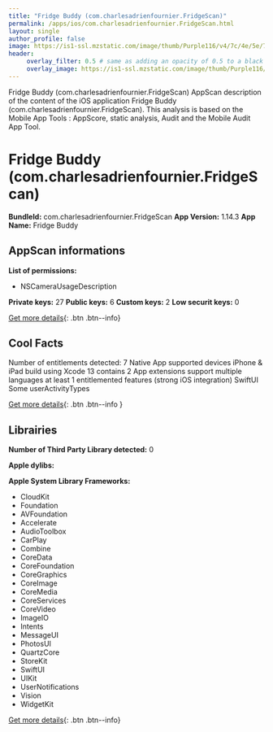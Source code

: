 ```yaml
---
title: "Fridge Buddy (com.charlesadrienfournier.FridgeScan)"
permalink: /apps/ios/com.charlesadrienfournier.FridgeScan.html
layout: single
author_profile: false
image: https://is1-ssl.mzstatic.com/image/thumb/Purple116/v4/7c/4e/5e/7c4e5e6a-a743-8062-12da-11af0724e802/AppIcon-1x_U007emarketing-0-7-0-85-220.png/512x512bb.jpg
header: 
     overlay_filter: 0.5 # same as adding an opacity of 0.5 to a black background
     overlay_image: https://is1-ssl.mzstatic.com/image/thumb/Purple116/v4/7c/4e/5e/7c4e5e6a-a743-8062-12da-11af0724e802/AppIcon-1x_U007emarketing-0-7-0-85-220.png/512x512bb.jpg
---
```

Fridge Buddy (com.charlesadrienfournier.FridgeScan) AppScan description of the content of the iOS application Fridge Buddy (com.charlesadrienfournier.FridgeScan). This analysis is based on the Mobile App Tools : AppScore, static analysis, Audit and the Mobile Audit App Tool.

# Fridge Buddy (com.charlesadrienfournier.FridgeScan)

**BundleId:** com.charlesadrienfournier.FridgeScan
**App Version:** 1.14.3
**App Name:** Fridge Buddy


## AppScan informations 

**List of permissions:** 
- NSCameraUsageDescription
  
  
**Private keys:** 27
**Public keys:** 6
**Custom keys:** 2
**Low securit keys:** 0
  
[Get more details](/pricing.html){: .btn .btn--info}

## Cool Facts

Number of entitlements detected: 7
Native App
supported devices iPhone & iPad
build using Xcode 13
contains 2 App extensions
support multiple languages
at least 1 entitlemented features (strong iOS integration)
SwiftUI
Some userActivityTypes
  
[Get more details](/pricing.html){: .btn .btn--info }

## Librairies 
**Number of Third Party Library detected:** 0


**Apple dylibs:**


**Apple System Library Frameworks:**
- CloudKit
- Foundation
- AVFoundation
- Accelerate
- AudioToolbox
- CarPlay
- Combine
- CoreData
- CoreFoundation
- CoreGraphics
- CoreImage
- CoreMedia
- CoreServices
- CoreVideo
- ImageIO
- Intents
- MessageUI
- PhotosUI
- QuartzCore
- StoreKit
- SwiftUI
- UIKit
- UserNotifications
- Vision
- WidgetKit


  
[Get more details](/pricing.html){: .btn .btn--info}

